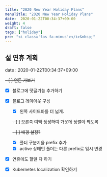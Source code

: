 ```yaml
---
title: "2020 New Year Holiday Plans"
menuTitle: "2020 New Year Holiday Plans"
date:  2020-01-22T00:34:37+09:00
weight: 4
draft: false
tags: ["holiday"]
pre: "<i class='fas fa-minus'></i>&nbsp;"
---
```


## 설 연휴 계획

date : 2020-01-22T00:34:37+09:00

~~- [ ] 연돈 가보기~~

- [x] 블로그에 댓글기능 추가하기
- [x] 블로그 레이아웃 구성
  - [x] 왼쪽 사이드바를 더 넓게.
  
  ~~- [ ] 오른쪽 여백 생성하여 가운데 정렬이 되도록~~
  
  ~~- [ ] 배경 설정?~~

  - [x] 폴더 구분지을 prefix 추가
  - [x] active 상태인 폴더는 다른 prefix로 임시 변경
- [x] 연휴에도 할일 다 하기
- [x] Kubernetes localization 확인하기
